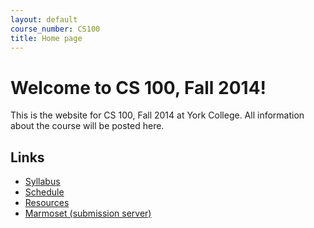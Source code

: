 ```yaml
---
layout: default
course_number: CS100
title: Home page
---
```


# Welcome to CS 100, Fall 2014!

This is the website for CS 100, Fall 2014 at York College.
All information about the course will be posted here.

## Links

<div class="linkcolumn">
<ul>
  <li><a href="cs100_syllabus.pdf">Syllabus</a></li>
  <li><a href="schedule.html">Schedule</a></li>
<!--  <li><a href="labs/index.html">Labs</a></li>-->
  <li><a href="resources/index.html">Resources</a></li>
<!--  <li><a href="submitting.html">Submitting labs and assignments</a></li>-->
  <li><a href="https://cs.ycp.edu/marmoset">Marmoset (submission server)</a></li>
</ul>
</div>


<div style="clear: both;"></div>

<!-- vim:set wrap: ­-->
<!-- vim:set linebreak: -->
<!-- vim:set nolist: -->

